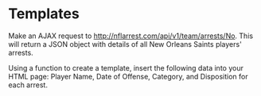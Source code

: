 # Templates

Make an AJAX request to http://nflarrest.com/api/v1/team/arrests/No. This will 
return a JSON object with details of all New Orleans Saints players' arrests.  

Using a function to create a template, insert the following data into your HTML 
page: Player Name, Date of Offense, Category, and Disposition for each arrest.
